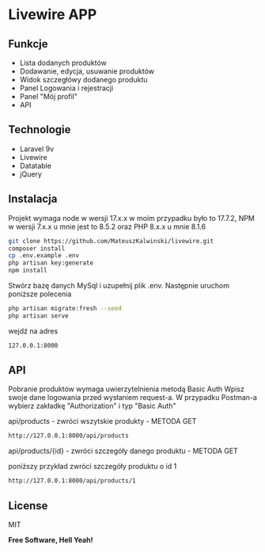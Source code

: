 
# Livewire APP

## Funkcje

- Lista dodanych produktów
- Dodawanie, edycja, usuwanie produktów
- Widok szczegłówy dodanego produktu
- Panel Logowania i rejestracji
- Panel "Mój profil"
- API


## Technologie

- Laravel 9v
- Livewire
- Datatable
- jQuery


## Instalacja

Projekt wymaga node w wersji 17.x.x w moim przypadku było to 17.7.2, NPM w wersji 7.x.x u mnie jest to 8.5.2 oraz PHP 8.x.x u mnie 8.1.6


```sh
git clone https://github.com/MateuszKalwinski/livewire.git
composer install
cp .env.example .env
php artisan key:generate
npm install
```

Stwórz bazę danych MySql i uzupełnij plik .env. Następnie uruchom poniższe polecenia

```sh
php artisan migrate:fresh --seed
php artisan serve
```

wejdź na adres

```sh
127.0.0.1:8000
```

## API
Pobranie produktów wymaga uwierzytelnienia metodą Basic Auth
Wpisz swoje dane logowania przed wysłaniem request-a. W przypadku Postman-a wybierz zakładkę "Authorization" i typ "Basic Auth"

api/products - zwróci wszytskie produkty - METODA GET

```sh
http://127.0.0.1:8000/api/products
```

api/products/{id} - zwróci szczegóły danego produktu - METODA GET

poniższy przykład zwróci szczegóły produktu o id 1
```sh
http://127.0.0.1:8000/api/products/1
```

## License

MIT

**Free Software, Hell Yeah!**

[//]: # (These are reference links used in the body of this note and get stripped out when the markdown processor does its job. There is no need to format nicely because it shouldn't be seen. Thanks SO - http://stackoverflow.com/questions/4823468/store-comments-in-markdown-syntax)

   [dill]: <https://github.com/joemccann/dillinger>
   [git-repo-url]: <https://github.com/joemccann/dillinger.git>
   [john gruber]: <http://daringfireball.net>
   [df1]: <http://daringfireball.net/projects/markdown/>
   [markdown-it]: <https://github.com/markdown-it/markdown-it>
   [Ace Editor]: <http://ace.ajax.org>
   [node.js]: <http://nodejs.org>
   [Twitter Bootstrap]: <http://twitter.github.com/bootstrap/>
   [jQuery]: <http://jquery.com>
   [@tjholowaychuk]: <http://twitter.com/tjholowaychuk>
   [express]: <http://expressjs.com>
   [AngularJS]: <http://angularjs.org>
   [Gulp]: <http://gulpjs.com>

   [PlDb]: <https://github.com/joemccann/dillinger/tree/master/plugins/dropbox/README.md>
   [PlGh]: <https://github.com/joemccann/dillinger/tree/master/plugins/github/README.md>
   [PlGd]: <https://github.com/joemccann/dillinger/tree/master/plugins/googledrive/README.md>
   [PlOd]: <https://github.com/joemccann/dillinger/tree/master/plugins/onedrive/README.md>
   [PlMe]: <https://github.com/joemccann/dillinger/tree/master/plugins/medium/README.md>
   [PlGa]: <https://github.com/RahulHP/dillinger/blob/master/plugins/googleanalytics/README.md>

